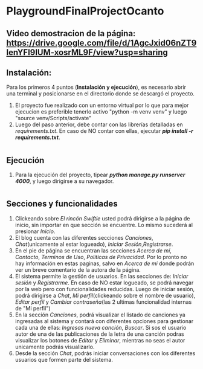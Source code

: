 # PlaygroundFinalProjectOcanto

## Video demostracion de la página: https://drive.google.com/file/d/1AgcJxid06nZT9lenYFI9IUM-xosrML9F/view?usp=sharing

## Instalación:
Para los primeros 4 puntos (**Instalación y ejecución**), es necesario abrir una terminal y posicionarse en el directorio donde se descargó el proyecto.

1. El proyecto fue realizado con un entorno virtual por lo que para mejor ejecucion es preferible tenerlo activo "python -m venv venv" y luego "source venv/Scripts/activate"
2. Luego del paso anterior, debe contar con las librerías detalladas en *requirements.txt*. En caso de NO contar con ellas, ejecutar ***pip install -r requirements.txt***.

#

## Ejecución
1. Para la ejecución del proyecto, tipear ***python manage.py runserver 4000***, y luego dirigirse a su navegador.

#

## Secciones y funcionalidades
1. Clickeando sobre *El rincón Swiftie* usted podrá dirigirse a la página de inicio, sin importar en que sección se encuentre. Lo mismo sucederá al presionar *Inicio*.
2. El blog cuenta con las diferentes secciones *Canciones*, *Chat*(unicamente al estar logueado), *Iniciar Sesión*,*Registrarse*.
3. En el pie de página se encuentran las secciones *Acerca de mí*, *Contacto*, *Terminos de Uso*, *Politicas de Privacidad*. Por lo pronto no hay información en estas paginas, salvo en *Acerca de mi* donde podrán ver un breve comentario de la autora de la página.
4. El sistema permite la gestión de usuarios. En las secciones de: *Iniciar sesión* y *Registrarme*. En caso de NO estar logueado, se podrá navegar por la web pero con funcionalidades reducidas. Luego de iniciar sesión, podrá dirigirse a *Chat*,  *Mi perfil*(clickeando sobre el nombre de usuario), *Editar perfil* y *Cambiar contraseña*(las 2 ultimas funcionalidad internas de "Mi perfil")
5. En la sección *Canciones*, podrá visualizar el listado de canciones ya ingresadas al sistema y contará con diferentes opciones para gestionar cada una de ellas: *Ingresas nueva canción*, *Buscar*.
Si sos el usuario autor de una de las publicaciones de la letra de una canción podras visualizar los botones de *Editar* y *Eliminar*, mientras no seas el autor unicamente podrás visualizarlo.
6. Desde la sección *Chat*, podrás iniciar conversaciones con los diferentes usuarios que formen parte del sistema.

#